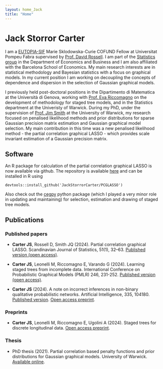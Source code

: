 ```yaml
---
layout: home_Jack
title: "Home"
---
```

<head>
<meta name="google-site-verification" content="-mt6yqNXBN7DQHxnWLdmMPiN9jFZSOQ_t9lRqigOStY" />
</head>

# Jack Storror Carter

I am a [EUTOPIA-SIF](https://eutopia-university.eu/english-version/sif-post-doctoral-fellowships) Marie Sklodowska-Curie COFUND Fellow at Universitat Pompeu Fabra supervised by [Prof. David Rossell](https://sites.google.com/site/rosselldavid/). I am part of the [Statistics group](https://sites.google.com/view/stats-upf/news) in the Department of Economics and Business and I am also affiliated with the Barcelona School of Economics.  My main research interests are in statistical methodology and Bayesian statistics with a focus on graphical models.  In my current position I am working on decoupling the concepts of dependence and dispersion in the selection of Gaussian graphical models.  

I previously held post-doctoral positions in the Dipartimento di Matematica at the Università di Genova, working with [Prof. Eva Riccomagno](https://rubrica.unige.it/personale/VUZBXlJg) on the development of methodology for staged tree models, and in the Statistics department at the Univeristy of Warwick. During my PhD, under the supervision of [Prof. Jim Smith](https://warwick.ac.uk/fac/sci/statistics/staff/academic-research/smith/) at the University of Warwick, my research focused on penalised likelihood methods and prior distributions for sparse Gaussian precision matrix estimation and Gaussian graphical model selection.  My main contribution in this time was a new penalised likelihood method - the partial correlation graphical LASSO - which provides scale invariant estimation of a Gaussian precision matrix.

## Software

An R package for calculation of the partial correlation graphical LASSO is now available via github. The repository is available [here](https://github.com/JackStorrorCarter/PCGLASSO) and can be installed in R using

``` devtools::install_github('JackStorrorCarter/PCGLASSO') ```

Also check out the [cegpy](https://cegpy.readthedocs.io/en/latest/intro.html) python package (which I played a very minor role in updating and maintaining) for selection, estimation and drawing of staged tree models.

## Publications

### Published papers

- **Carter JS**, Rossell D, Smith JQ (2024).  Partial correlation graphical LASSO.  Scandinavian Journal of Statistics, 51(1), 32–63. [Published version (open access)](https://onlinelibrary.wiley.com/doi/10.1111/sjos.12675).

- **Carter JS**, Leonelli M, Riccomagno E, Varando G (2024).  Learning staged trees from incomplete data. International Conference on Probabilistic Graphical Models (PMLR) 246, 231-252. [Published version (open access)](https://proceedings.mlr.press/v246/carter24a.html).

- **Carter JS** (2024).  A note on incorrect inferences in non-binary qualitative probabilistic networks. Artificial Intelligence, 335, 104180. [Published version](https://www.sciencedirect.com/science/article/pii/S0004370224001164). [Open access preprint](https://arxiv.org/abs/2208.09344).

### Preprints

- **Carter JS**, Leonelli M, Riccomagno E, Ugolini A (2024).  Staged trees for discrete longitudinal data. [Open access preprint](https://arxiv.org/abs/2401.04297).

### Thesis

- PhD thesis (2021). Partial correlation based penalty functions and prior distributions for Gaussian graphical models. University of Warwick. [Available online](http://wrap.warwick.ac.uk/163951/).
